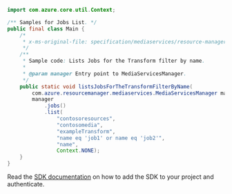 ```java
import com.azure.core.util.Context;

/** Samples for Jobs List. */
public final class Main {
    /*
     * x-ms-original-file: specification/mediaservices/resource-manager/Microsoft.Media/stable/2021-11-01/examples/jobs-list-all-filter-by-name.json
     */
    /**
     * Sample code: Lists Jobs for the Transform filter by name.
     *
     * @param manager Entry point to MediaServicesManager.
     */
    public static void listsJobsForTheTransformFilterByName(
        com.azure.resourcemanager.mediaservices.MediaServicesManager manager) {
        manager
            .jobs()
            .list(
                "contosoresources",
                "contosomedia",
                "exampleTransform",
                "name eq 'job1' or name eq 'job2'",
                "name",
                Context.NONE);
    }
}
```

Read the [SDK documentation](https://github.com/Azure/azure-sdk-for-java/blob/azure-resourcemanager-mediaservices_2.0.0/sdk/mediaservices/azure-resourcemanager-mediaservices/README.md) on how to add the SDK to your project and authenticate.
